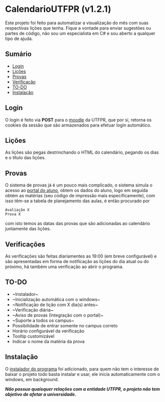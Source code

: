 # CalendarioUTFPR (v1.2.1)

Este projeto foi feito para automatizar a visualização do mês com suas respectivas lições que tenha.
Fique a vontade para enviar sugestões ou partes de código, não sou um especialista em C# e sou aberto a qualquer tipo de ajuda.

## Sumário

* [Login](#login)
* [Lições](#lições)
* [Provas](#provas)
* [Verificação](#verificações)
* [TO-DO](#to-do)
* [Instalação](#instalação)

## Login

O login é feito via **POST** para o [moodle](https://moodle.utfpr.edu.br) da UTFPR, que por si, retorna os cookies da sessão que são armazenados para efetuar login automático.

## Lições

As lições são pegas destrinchando o HTML do calendário, pegando os dias e o título das lições.

## Provas

O sistema de provas já é um pouco mais complicado, o sistema simula o acesso ao [portal do aluno](http://portal.utfpr.edu.br/alunos/portal-do-aluno), obtem os dados do aluno, logo em seguida obtém as matérias (seu código de impressão mais especificamente), com isso têm-se a tabela de planejamento das aulas, é então procurado por 

```
Avaliação X
Prova X
```
com isto temos as datas das provas que são adicionadas ao calendário juntamente das lições.

## Verificações

As verificações são feitas diariamentes as 19:00 (em breve configurável) e são apresentadas em forma de notificação as lições do dia atual ou do próximo, há também uma verificação ao abrir o programa.

## TO-DO

* ~Instalador~
* ~Inicialização automática com o windows~
* ~Notificação de lição com X dia(s) antes~
* ~Verificação diária~
* ~Aviso de provas (Integração com o portal)~
* ~Suporte a todos os campus~
* Possibilidade de entrar somente no campus correto
* Horário configurável da verificação
* Tooltip customizável
* Indicar o nome da matéria da prova

## Instalação

O [instalador do programa](https://github.com/luisflorido/CalendarioUTFPR/releases/download/1.2.1/Instalador.zip) foi adicionado, para quem não tem o interesse de baixar o projeto todo basta instalar e usar, ele inicia automaticamente com o windows, em background.

***Não possuo quaisquer relações com a entidade UTFPR, o projeto não tem objetivo de afetar a universidade.***
